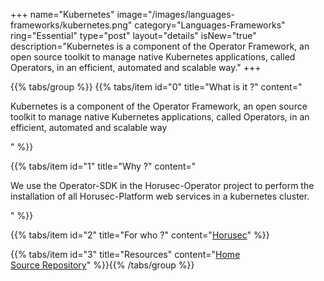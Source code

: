 +++
name="Kubernetes"
image="/images/languages-frameworks/kubernetes.png"
category="Languages-Frameworks"
ring="Essential"
type="post"
layout="details"
isNew="true"
description="Kubernetes is a component of the Operator Framework, an open source toolkit to manage native Kubernetes applications, called Operators, in an efficient, automated and scalable way."
+++

{{% tabs/group %}}
  {{% tabs/item id="0" title="What is it ?" content="<p>Kubernetes is a component of the Operator Framework, an open source toolkit to manage native Kubernetes applications, called Operators, in an efficient, automated and scalable way</p>" %}}
  
  {{% tabs/item id="1" title="Why ?" content="<p>We use the Operator-SDK in the Horusec-Operator project to perform the installation of all Horusec-Platform web services in a kubernetes cluster.</p>" %}}
  
  {{% tabs/item id="2" title="For who ?" content="<a href='https://horusec.io/site/'>Horusec</a>" %}}

  {{% tabs/item id="3" title="Resources" content="<a href='https://go.dev/blog/wire'>Home</a></br><a href='https://github.com/google/wire'>Source Repository</a>" %}}{{% /tabs/group %}}